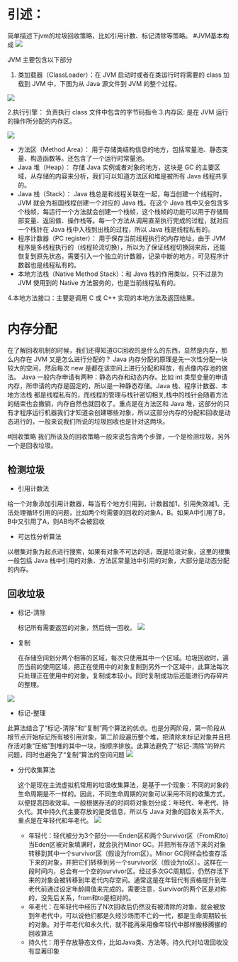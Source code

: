 # 引述：
简单描述下jvm的垃圾回收策略，比如引用计数、标记清除等策略。
#JVM基本构成
![](media/15231513595173.jpg)

JVM 主要包含以下部分
1.  类加载器（ClassLoader）：在 JVM 启动时或者在类运行时将需要的 class 加载到 JVM 中，下图为从 Java 源文件到 JVM 的整个过程。

![](media/15231515660722.jpg)

2.执行引擎： 负责执行 class 文件中包含的字节码指令
3.内存区: 是在 JVM 运行的操作所分配的内存区。

![](media/15231518972968.jpg)

* 方法区（Method Area）： 用于存储类结构信息的地方，包括常量池、静态变量、构造函数等。还包含了一个运行时常量池。
* Java 堆（Heap）： 存储 Java 实例或者对象的地方，这块是 GC 的主要区域，从存储的内容来分析，我们可以知道方法区和堆是被所有 Java 线程共享的。
* Java 栈（Stack）： Java 栈总是和线程关联在一起，每当创建一个线程时，JVM 就会为祖国线程创建一个对应的 Java 栈。在这个 Java 栈中又会包含多个栈帧，每运行一个方法就会创建一个栈帧，这个栈帧的功能可以用于存储局部变量、返回值、操作栈等。每一个方法从调用直至执行完成的过程，就对应一个栈针在 Java 栈中入栈到出栈的过程，所以 Java 栈是线程私有的。
* 程序计数器（PC register）： 用于保存当前线程执行的内存地址，由于 JVM 程序是多线程执行的（线程轮流切换），所以为了保证线程切换回来后，还能恢复到原先状态，需要引入一个独立的计数器，记录中断的地方，可见程序计数器也是线程私有的。
* 本地方法栈（Native Method Stack）：和 Java 栈的作用类似，只不过是为 JVM 使用到的 Native 方法服务的，也是当前线程私有的。

4.本地方法接口：主要是调用 C 或 C++ 实现的本地方法及返回结果。

# 内存分配
在了解回收机制的时候，我们还得知道GC回收的是什么的东西，显然是内存，那么内存在 JVM 又是怎么进行分配的？
Java 内存分配的原理是先一次性分配一块较大的空间，然后每次 new 是都在该空间上进行分配和释放，有点像内存池的做法。
Java 一般内存申请有两种：静态内存和动态内存。比如 int 类型变量的申请内存，所申请的内存是固定的，所以是一种静态存储。Java 栈、程序计数器、本地方法栈 都是线程私有的，而线程的管理与栈针密切相关,栈中的栈针会随着方法的结束也会撤销，内存自然也就回收了。重点是在方法区和 Java 堆，这部分的只有才程序运行机器我们才知道会创建哪些对象，所以这部分内存的分配和回收是动态进行的，一般来说我们所说的垃圾回收也是针对这两块。

#回收策略
我们所谈及的回收策略一般来说包含两个步骤，一个是检测垃圾，另外一个是回收垃圾。
## 检测垃圾
* 引用计数法

 给一个对象添加引用计数器，每当有个地方引用到，计数器加1，引用失效减1。无法处理循环引用的问题，比如两个均需要的回收的对象A，B。如果A中引用了B，B中又引用了A，则AB均不会被回收
 
* 可达性分析算法

以根集对象为起点进行搜索，如果有对象不可达的话，既是垃圾对象，这里的根集一般包括 Java 栈中引用的对象、方法区常量池中引用的对象，大部分是动态分配的内存。
## 回收垃圾
* 标记-清除

    标记所有需要返回的对象，然后统一回收。
    ![](media/15231700358752.png)
    
* 复制
    
    在存储空间划分两个相等的区域，每次只使用其中一个区域。垃圾回收时，遍历当前的使用区域，把正在使用中的对象复制到另外一个区域中，此算法每次只处理正在使用中的对象，复制成本较小，同时复制成功后还能进行内存碎片的整理。

![](media/15231700141773.png)


* 标记-整理

此算法结合了“标记-清除”和“复制”两个算法的优点。也是分两阶段，第一阶段从根节点开始标记所有被引用对象，第二阶段遍历整个堆，把清除未标记对象并且把存活对象“压缩”到堆的其中一块，按顺序排放。此算法避免了“标记-清除”的碎片问题，同时也避免了“复制”算法的空间问题
![](media/15231700508187.png)

* 分代收集算法
    
    这个是现在主流虚拟机常用的垃圾收集算法，是基于一个现象：不同的对象的生命周期是不一样的。因此，不同生命周期的对象可以采用不同的收集方式，以便提高回收效率。一般根据存活的时间将对象划分成：年轻代、年老代、持久代。其中持久代主要存放的是类信息，所以与 Java 对象的回收关系不大，重点是在年轻代和年老代。
    ![](media/15231853620809.jpg)

   * 年轻代：轻代被分为3个部分——Enden区和两个Survivor区（From和to）当Eden区被对象填满时，就会执行Minor GC。并把所有存活下来的对象转移到其中一个survivor区（假设为from区）。Minor GC同样会检查存活下来的对象，并把它们转移到另一个survivor区（假设为to区）。这样在一段时间内，总会有一个空的survivor区。经过多次GC周期后，仍然存活下来的对象会被转移到年老代内存空间。通常这是在年轻代有资格提升到年老代前通过设定年龄阈值来完成的。需要注意，Survivor的两个区是对称的，没先后关系，from和to是相对的。
   * 年老代：在年轻代中经历了N次回收后仍然没有被清除的对象，就会被放到年老代中，可以说他们都是久经沙场而不亡的一代，都是生命周期较长的对象。对于年老代和永久代，就不能再采用像年轻代中那样搬移腾挪的回收算法
    * 持久代：用于存放静态文件，比如Java类、方法等。持久代对垃圾回收没有显著印象


